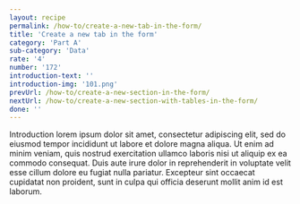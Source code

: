 ```yaml
---
layout: recipe
permalink: /how-to/create-a-new-tab-in-the-form/
title: 'Create a new tab in the form'
category: 'Part A'
sub-category: 'Data'
rate: '4'
number: '172'
introduction-text: ''
introduction-img: '101.png'
prevUrl: /how-to/create-a-new-section-in-the-form/
nextUrl: /how-to/create-a-new-section-with-tables-in-the-form/
done: ''
---
```


Introduction lorem ipsum dolor sit amet, consectetur adipiscing elit, sed do eiusmod tempor incididunt ut labore et dolore magna aliqua. Ut enim ad minim veniam, quis nostrud exercitation ullamco laboris nisi ut aliquip ex ea commodo consequat. Duis aute irure dolor in reprehenderit in voluptate velit esse cillum dolore eu fugiat nulla pariatur. Excepteur sint occaecat cupidatat non proident, sunt in culpa qui officia deserunt mollit anim id est laborum.

